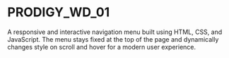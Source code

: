 # PRODIGY_WD_01
A responsive and interactive navigation menu built using HTML, CSS, and JavaScript. The menu stays fixed at the top of the page and dynamically changes style on scroll and hover for a modern user experience.
